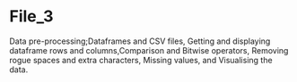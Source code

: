 # File_3
Data pre-processing;Dataframes and CSV files, Getting and displaying dataframe rows and columns,Comparison and Bitwise operators, Removing rogue spaces and extra characters, Missing values, and Visualising the data.
